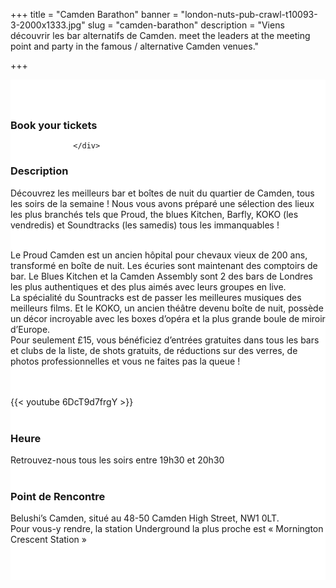 ﻿+++
title = "Camden Barathon"
banner = "london-nuts-pub-crawl-t10093-3-2000x1333.jpg"
slug = "camden-barathon"
description = "Viens découvrir les bar alternatifs de Camden. meet the leaders at the meeting point and party in the famous / alternative Camden venues."

+++

<section class="mbr-section" id="msg-box5-1w" style="background-color: rgb(255, 255, 255); padding-top: 40px; padding-bottom: 40px;">
    <div class="container">
        <div class="row">
        <div class="col-md-6 col-lg-5 col-xl-4">
<h3>Book your tickets</h3>
        <script src="https://assets.ticketinghub.com/checkout.js" data-channel="81c327ca-beef-4ff6-af39-702295205346" data-endpoint="https://api.ticketinghub.com" data-layout="embed" data-landing="calendar" data-event-period="7" data-events-view-mode="multi-day" data-fields="name,email,telephone" data-collect-voucher-recipient-info="1" data-color="#1c2b4e" data-lang="fr" data-button-label="BOOK NOW" data-footer="ssl" data-discounts="1" data-free="0" data-avs="0" data-subscribe="1" data-ga-track-pageviews="1" data-ga-track-purchases="1"></script>


                  </div>
<div class="col-md-6 col-lg-7 col-xl-8"> <h3 class="mbr-section-title display-2">Description</h3>
Découvrez les meilleurs bar et boîtes de nuit du quartier de Camden, tous les soirs de la semaine !
 Nous vous avons préparé une sélection des lieux les plus branchés tels que Proud, the blues Kitchen, Barfly, KOKO (les vendredis) et Soundtracks (les samedis) tous les immanquables !<br><br>

Le Proud Camden est un ancien hôpital pour chevaux vieux de 200 ans, transformé en boîte de nuit. Les écuries sont maintenant des comptoirs de bar.
Le Blues Kitchen et la Camden Assembly sont 2 des bars de Londres les plus authentiques et des plus aimés avec leurs groupes en live.<br>
La spécialité du Sountracks est de passer les meilleures musiques des meilleurs films.
Et le KOKO, un ancien théâtre devenu boîte de nuit, possède un décor incroyable avec les boxes d’opéra et la plus grande boule de miroir d’Europe.<br>
Pour seulement £15, vous bénéficiez d’entrées gratuites dans tous les bars et clubs de la liste, de shots gratuits, de réductions sur des verres, de photos professionnelles et vous ne faites pas la queue !

<br><br>
{{< youtube 6DcT9d7frgY >}}
<br><br>



<h3 class="mbr-section-title display-2">Heure</h3>
Retrouvez-nous tous les soirs entre 19h30 et 20h30
<br>
<br>

<h3 class="mbr-section-title display-2">Point de Rencontre</h3>
Belushi’s Camden, situé au 48-50 Camden High Street, NW1 0LT.<br>
Pour vous-y rendre, la station Underground la plus proche est « Mornington Crescent Station »

<br>
<br>
<script src='https://static.citymapper.com/js/embed/widget.js' data-slug='99gdm5' data-width=600></script> </div>


</section>
